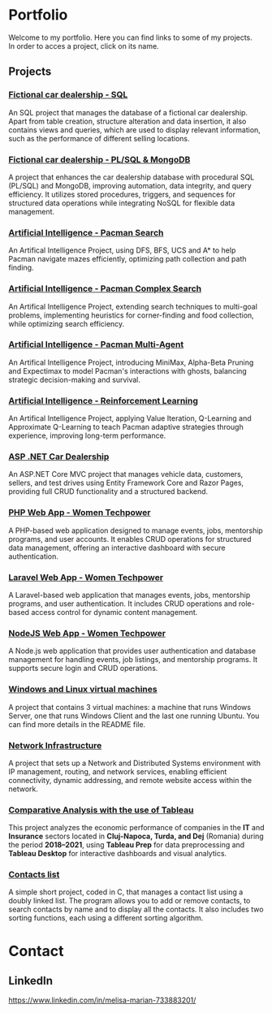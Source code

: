 # Portfolio
Welcome to my portfolio. Here you can find links to some of my projects.<br/>
In order to acces a project, click on its name.

## Projects

### [Fictional car dealership - SQL](https://github.com/meli1230/car_dealership)
An SQL project that manages the database of a fictional car dealership. Apart from table creation, structure alteration and data insertion, it also contains views and queries, which are used to display relevant information, such as the performance of different selling locations.

### [Fictional car dealership - PL/SQL & MongoDB](https://github.com/meli1230/fictional_car_dealership_2.git)
A project that enhances the car dealership database with procedural SQL (PL/SQL) and MongoDB, improving automation, data integrity, and query efficiency. It utilizes stored procedures, triggers, and sequences for structured data operations while integrating NoSQL for flexible data management.

### [Artificial Intelligence - Pacman Search](https://github.com/meli1230/AI--Project_2.git)
An Artifical Intelligence Project, using DFS, BFS, UCS and A* to help Pacman navigate mazes efficiently, optimizing path collection and path finding.

### [Artificial Intelligence - Pacman Complex Search](https://github.com/meli1230/AI--Project_3.git)
An Artifical Intelligence Project, extending search techniques to multi-goal problems, implementing heuristics for corner-finding and food collection, while optimizing search efficiency.

### [Artificial Intelligence - Pacman Multi-Agent](https://github.com/meli1230/AI--Project_4.git)
An Artifical Intelligence Project, introducing MiniMax, Alpha-Beta Pruning and Expectimax to model Pacman's interactions with ghosts, balancing strategic decision-making and survival.

### [Artificial Intelligence - Reinforcement Learning](https://github.com/meli1230/AI--Project_5.git)
An Artifical Intelligence Project, applying Value Iteration, Q-Learning and Approximate Q-Learning to teach Pacman adaptive strategies through experience, improving long-term performance.

### [ASP .NET Car Dealership](https://github.com/meli1230/DEV--Semester-Project.git)
An ASP.NET Core MVC project that manages vehicle data, customers, sellers, and test drives using Entity Framework Core and Razor Pages, providing full CRUD functionality and a structured backend.

### [PHP Web App - Women Techpower](https://github.com/meli1230/WEB--Project1.git)
A PHP-based web application designed to manage events, jobs, mentorship programs, and user accounts. It enables CRUD operations for structured data management, offering an interactive dashboard with secure authentication.

### [Laravel Web App - Women Techpower](https://github.com/meli1230/WEB--Project2.git)
A Laravel-based web application that manages events, jobs, mentorship programs, and user authentication. It includes CRUD operations and role-based access control for dynamic content management.

### [NodeJS Web App - Women Techpower](https://github.com/meli1230/WEB--Project3.git)
A Node.js web application that provides user authentication and database management for handling events, job listings, and mentorship programs. It supports secure login and CRUD operations.

### [Windows and Linux virtual machines](https://github.com/meli1230/windows_and_linux_vms)
A project that contains 3 virtual machines: a machine that runs Windows Server, one that runs Windows Client and the last one running Ubuntu. You can find more details in the README file.

### [Network Infrastructure](https://github.com/meli1230/network_infrastructure.git)
A project that sets up a Network and Distributed Systems environment with IP management, routing, and network services, enabling efficient connectivity, dynamic addressing, and remote website access within the network.


### [Comparative Analysis with the use of Tableau](https://1drv.ms/f/c/209f40f1f86b6322/EsQgb3ZrsW9LthLVJ7HHKJYBNvCveXOwI6SIU01ixrl92g?e=Mz7rQs)
This project analyzes the economic performance of companies in the **IT** and **Insurance** sectors located in **Cluj-Napoca, Turda, and Dej** (Romania) during the period **2018–2021**, using **Tableau Prep** for data preprocessing and **Tableau Desktop** for interactive dashboards and visual analytics.

### [Contacts list](https://github.com/meli1230/contacts_list)
A simple short project, coded in C, that manages a contact list using a doubly linked list. The program allows you to add or remove contacts, to search contacts by name and to display all the contacts. It also includes two sorting functions, each using a different sorting algorithm.

# Contact
## LinkedIn
https://www.linkedin.com/in/melisa-marian-733883201/

